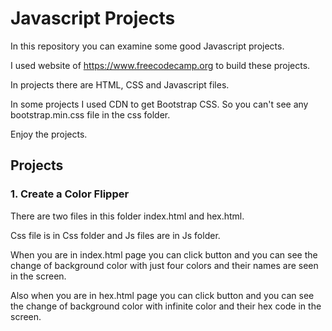 # Javascript Projects
In this repository you can examine some good Javascript projects.

I used website of https://www.freecodecamp.org to build these projects.

In projects there are HTML, CSS and Javascript files.

In some projects I used CDN to get Bootstrap CSS. So you can't see any bootstrap.min.css file in the css folder.

Enjoy the projects.

## Projects
### 1. Create a Color Flipper
There are two files in this folder index.html and hex.html. 

Css file is in Css folder and Js files are in Js folder.

When you are in index.html page you can click button and you can see the change of background color with just four colors and their names are seen in the screen.

Also when you are in hex.html page you can click button and you can see the change of background color with infinite color and their hex code in the screen.

